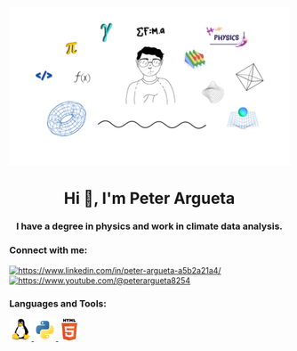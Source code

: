 <div id="header" align="center">
  <img src="picture.png" width="600"/>
</div>

<h1 align="center">Hi 👋, I'm Peter Argueta</h1>
<h3 align="center">I have a degree in physics and work in climate data analysis.</h3>

<h3 align="left">Connect with me:</h3>
<p align="left">
<a href="https://linkedin.com/in/peter-argueta-a5b2a21a4/" target="blank"><img align="center" src="https://raw.githubusercontent.com/rahuldkjain/github-profile-readme-generator/master/src/images/icons/Social/linked-in-alt.svg" alt="https://www.linkedin.com/in/peter-argueta-a5b2a21a4/" height="30" width="40" /></a>
<a href="https://www.youtube.com/@peterargueta8254" target="blank"><img align="center" src="https://raw.githubusercontent.com/rahuldkjain/github-profile-readme-generator/master/src/images/icons/Social/youtube.svg" alt="https://www.youtube.com/@peterargueta8254" height="30" width="40" /></a>
</p>

<h3 align="left">Languages and Tools:</h3>
<p align="left"> <a href="https://www.linux.org/" target="_blank" rel="noreferrer"> <img src="https://raw.githubusercontent.com/devicons/devicon/master/icons/linux/linux-original.svg" alt="linux" width="40" height="40"/> </a> <a href="https://www.python.org" target="_blank" rel="noreferrer"> <img src="https://raw.githubusercontent.com/devicons/devicon/master/icons/python/python-original.svg" alt="python" width="40" height="40"/> </a> 
<a href="https://www.w3.org/html/" target="_blank" rel="noreferrer"> <img src="https://raw.githubusercontent.com/devicons/devicon/master/icons/html5/html5-original-wordmark.svg" alt="html5" width="40" height="40"/> </a>
</p>

